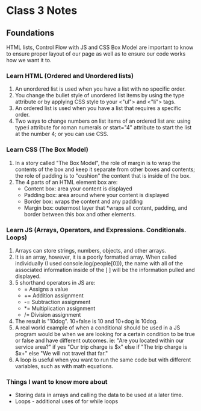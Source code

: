 # Class 3 Notes

## Foundations

HTML lists, Control Flow with JS and CSS Box Model are important to know to ensure proper layout of our page as well as to ensure our code works how we want it to.

### Learn HTML (Ordered and Unordered lists)

1. An unordered list is used when you have a list with no specific order.
2. You change the bullet style of unordered list items by using the type attribute or by applying CSS style to your <"ul"> and <"li"> tags.
3. An ordered list is used when you have a list that requires a specific order.
4. Two ways to change numbers on list items of an ordered list are: using type:i attribute for roman numerals or start="4" attribute to start the list at the number 4; or you can use CSS.

### Learn CSS (The Box Model)

1. In a story called "The Box Model", the role of margin is to wrap the contents of the box and keep it separate from other boxes and contents; the role of padding is to "cushion" the content that is inside of the box.
2. The 4 parts of an HTML element box are:
    * Content box: area your content is displayed
    * Padding box: area around where your content is displayed
    * Border box: wraps the content and any padding
    * Margin box: outermost layer that *wraps all content, padding, and border between this box and other elements.

### Learn JS (Arrays, Operators, and Expressions. Conditionals. Loops)

1. Arrays can store strings, numbers, objects, and other arrays.
2. It is an array, however, it is a poorly formatted array. When called individually (I used console.log(people[0])), the name with all of the associated information inside of the [ ] will be the information pulled and displayed.
3. 5 shorthand operators in JS are:
    * = Assigns a value
    * += Addition assignment
    * -= Subtraction assignment
    * *= Multiplication assignment
    * /= Division assignment
4. The result is "10dog". 10+false is 10 and 10+dog is 10dog.
5. A real world example of when a conditional should be used in a JS program would be when we are looking for a certain condition to be true or false and have different outcomes. ie: "Are you located within our service area?" if yes "Our trip charge is $x" else if "The trip charge is $x+" else "We will not travel that far."
6. A loop is useful when you want to run the same code but with different variables, such as with math equations.

### Things I want to know more about

* Storing data in arrays and calling the data to be used at a later time.
* Loops - additional uses of for while loops

